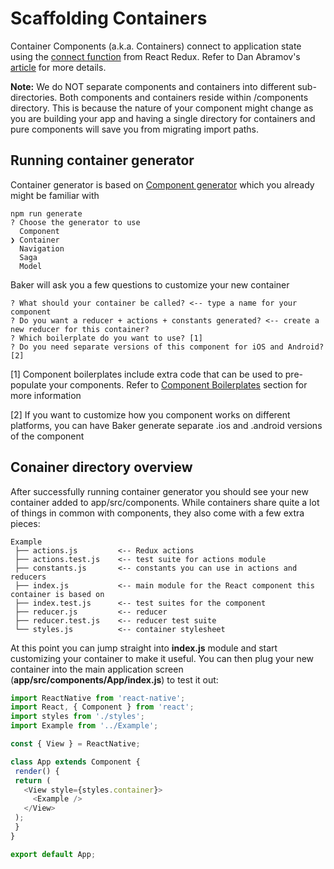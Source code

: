 # Scaffolding Containers

Container Components \(a.k.a. Containers\) connect to application state using the [connect function](https://github.com/reactjs/react-redux/blob/master/docs/api.md#connectmapstatetoprops-mapdispatchtoprops-mergeprops-options) from React Redux. Refer to Dan Abramov's [article](https://medium.com/@dan_abramov/smart-and-dumb-components-7ca2f9a7c7d0#.jfhjwnlv3) for more details.

**Note:** We do NOT separate components and containers into different sub-directories. Both components and containers reside within \/components directory. This is because the nature of your component might change as you are building your app and having a single directory for containers and pure components will save you from migrating import paths.

## Running container generator

Container generator is based on [Component generator](/scaffolding/components.md) which you already might be familiar with

```
npm run generate
? Choose the generator to use
  Component
❯ Container
  Navigation
  Saga
  Model
```

Baker will ask you a few questions to customize your new container

```
? What should your container be called? <-- type a name for your component
? Do you want a reducer + actions + constants generated? <-- create a new reducer for this container?
? Which boilerplate do you want to use? [1]
? Do you need separate versions of this component for iOS and Android? [2]
```

\[1\] Component boilerplates include extra code that can be used to pre-populate your components. Refer to [Component Boilerplates](/scaffolding/component-boilerplates.md) section for more information

\[2\] If you want to customize how you component works on different platforms, you can have Baker generate separate .ios and .android versions of the component

## Conainer directory overview

After successfully running container generator you should see your new container added to app/src/components. While containers share quite a lot of things in common with components, they also come with a few extra pieces:

```
Example
 ├── actions.js         <-- Redux actions 
 ├── actions.test.js    <-- test suite for actions module
 ├── constants.js       <-- constants you can use in actions and reducers
 ├── index.js           <-- main module for the React component this container is based on
 ├── index.test.js      <-- test suites for the component
 ├── reducer.js         <-- reducer
 ├── reducer.test.js    <-- reducer test suite
 └── styles.js          <-- container stylesheet
```

At this point you can jump straight into **index.js** module and start customizing your container to make it useful. You can then plug your new container into the main application screen (**app/src/components/App/index.js**) to test it out:

```javascript
import ReactNative from 'react-native';
import React, { Component } from 'react';
import styles from './styles';
import Example from '../Example';

const { View } = ReactNative;

class App extends Component {
 render() {
 return (
   <View style={styles.container}>
     <Example />
   </View>
 );
 }
}

export default App;
```
